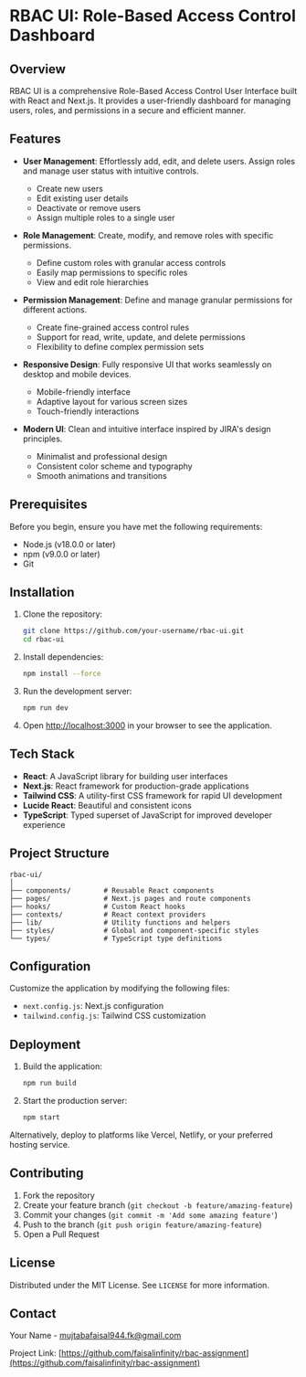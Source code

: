 # RBAC UI: Role-Based Access Control Dashboard

## Overview

RBAC UI is a comprehensive Role-Based Access Control User Interface built with React and Next.js. It provides a user-friendly dashboard for managing users, roles, and permissions in a secure and efficient manner.



## Features

- **User Management**: Effortlessly add, edit, and delete users. Assign roles and manage user status with intuitive controls.
  - Create new users
  - Edit existing user details
  - Deactivate or remove users
  - Assign multiple roles to a single user

- **Role Management**: Create, modify, and remove roles with specific permissions.
  - Define custom roles with granular access controls
  - Easily map permissions to specific roles
  - View and edit role hierarchies

- **Permission Management**: Define and manage granular permissions for different actions.
  - Create fine-grained access control rules
  - Support for read, write, update, and delete permissions
  - Flexibility to define complex permission sets

- **Responsive Design**: Fully responsive UI that works seamlessly on desktop and mobile devices.
  - Mobile-friendly interface
  - Adaptive layout for various screen sizes
  - Touch-friendly interactions

- **Modern UI**: Clean and intuitive interface inspired by JIRA's design principles.
  - Minimalist and professional design
  - Consistent color scheme and typography
  - Smooth animations and transitions

## Prerequisites

Before you begin, ensure you have met the following requirements:

- Node.js (v18.0.0 or later)
- npm (v9.0.0 or later)
- Git

## Installation

1. Clone the repository:
   ```bash
   git clone https://github.com/your-username/rbac-ui.git
   cd rbac-ui
   ```

2. Install dependencies:
   ```bash
   npm install --force
   ```

4. Run the development server:
   ```bash
   npm run dev
   ```

5. Open [http://localhost:3000](http://localhost:3000) in your browser to see the application.

## Tech Stack

- **React**: A JavaScript library for building user interfaces
- **Next.js**: React framework for production-grade applications
- **Tailwind CSS**: A utility-first CSS framework for rapid UI development
- **Lucide React**: Beautiful and consistent icons
- **TypeScript**: Typed superset of JavaScript for improved developer experience

## Project Structure

```
rbac-ui/
│
├── components/        # Reusable React components
├── pages/             # Next.js pages and route components
├── hooks/             # Custom React hooks
├── contexts/          # React context providers
├── lib/               # Utility functions and helpers
├── styles/            # Global and component-specific styles
└── types/             # TypeScript type definitions
```

## Configuration

Customize the application by modifying the following files:
- `next.config.js`: Next.js configuration
- `tailwind.config.js`: Tailwind CSS customization



## Deployment

1. Build the application:
   ```bash
   npm run build
   ```

2. Start the production server:
   ```bash
   npm start
   ```

Alternatively, deploy to platforms like Vercel, Netlify, or your preferred hosting service.

## Contributing

1. Fork the repository
2. Create your feature branch (`git checkout -b feature/amazing-feature`)
3. Commit your changes (`git commit -m 'Add some amazing feature'`)
4. Push to the branch (`git push origin feature/amazing-feature`)
5. Open a Pull Request

## License

Distributed under the MIT License. See `LICENSE` for more information.

## Contact

Your Name - [mujtabafaisal944.fk@gmail.com](mujtabafaisal944.fk@gmail.com)

Project Link: [https://github.com/faisalinfinity/rbac-assignment](https://github.com/faisalinfinity/rbac-assignment)
